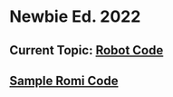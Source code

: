 # Newbie Ed. 2022

## Current Topic: [Robot Code](https://github.com/StuyPulse/newbie-ed/blob/main/2022/06_RobotCode/README.md)

## [Sample Romi Code](https://github.com/StuyPulse/newbie-ed/tree/main/2022/RichieBot)
